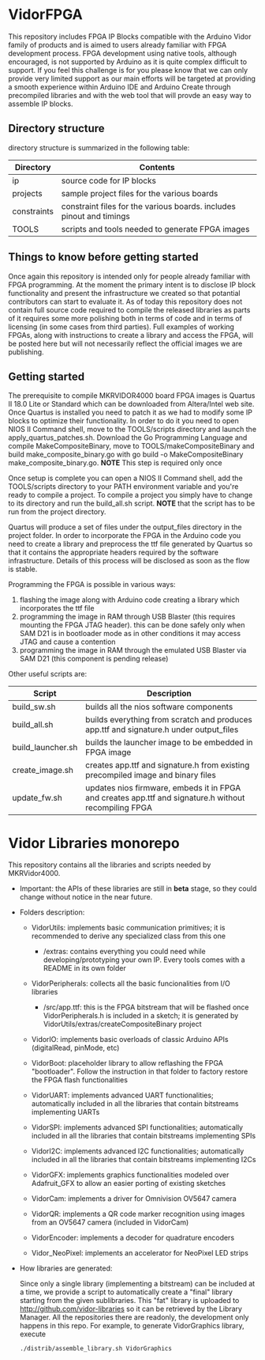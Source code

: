 # VidorFPGA

This repository includes FPGA IP Blocks compatible with the Arduino Vidor family of products and is aimed to users already familiar with FPGA development process.
FPGA development using native tools, although encouraged, is not supported by Arduino as it is quite complex difficult to support. If you feel this challenge is for you please know that we can only provide very limited support as our main efforts will be targeted at providing a smooth experience within Arduino IDE and Arduino Create through precompiled libraries and with the web tool that will provde an easy way to assemble IP blocks.

## Directory structure
directory structure is summarized in the following table:

Directory  | Contents
---------- | --------
ip | source code for IP blocks
projects | sample project files for the various boards
constraints | constraint files for the various boards. includes pinout and timings
TOOLS | scripts and tools needed to generate FPGA images

## Things to know before getting started
Once again this repository is intended only for people already familiar with FPGA programming. At the moment the primary intent is to disclose IP block functionality and present the infrastructure we created so that potantial contributors can start to evaluate it. As of today this repository does not contain full source code required to compile the released libraries as parts of it requires some more polishing both in terms of code and in terms of licensing (in some cases from third parties). 
Full examples of working FPGAs, along with instructions to create a library and access the FPGA, will be posted here but will not necessarily reflect the official images we are publishing.

## Getting started
The prerequisite to compile MKRVIDOR4000 board FPGA images is Quartus II 18.0 Lite or Standard which can be downloaded from Altera/Intel web site.
Once Quartus is installed you need to patch it as we had to modify some IP blocks to optimize their functionality. In order to do it you need to open NIOS II Command shell, move to the TOOLS/scripts directory and launch the apply_quartus_patches.sh.
Download the Go Programming Language and compile MakeCompositeBinary, move to TOOLS/makeCompositeBinary and build make_composite_binary.go with go build -o MakeCompositeBinary make_composite_binary.go.
**NOTE** This step is required only once

Once setup is complete you can open a NIOS II Command shell, add the TOOLS/scripts directory to your PATH environment variable and you're ready to compile a project.
To compile a project you simply have to change to its directory and run the build_all.sh script. **NOTE**  that the script has to be run from the project directory.

Quartus will produce a set of files under the output_files directory in the project folder. In order to incorporate the FPGA in the Arduino code you need to create a library and preprocess the ttf file generated by Quartus so that it contains the appropriate headers required by the software infrastructure. Details of this process will be disclosed as soon as the flow is stable.

Programming the FPGA is possible in various ways:
1. flashing the image along with Arduino code creating a library which incorporates the ttf file
1. programming the image in RAM through USB Blaster (this requires mounting the FPGA JTAG header). this can be done safely only when SAM D21 is in bootloader mode as in other conditions it may access JTAG and cause a contention
1. programming the image in RAM through the emulated USB Blaster via SAM D21 (this component is pending release)

Other useful scripts are:

Script | Description
-------|------------
build_sw.sh | builds all the nios software components
build_all.sh | builds everything from scratch and produces app.ttf and signature.h under output_files
build_launcher.sh | builds the launcher image to be embedded in FPGA image
create_image.sh | creates app.ttf and signature.h from existing precompiled image and binary files
update_fw.sh | updates nios firmware, embeds it in FPGA and creates app.ttf and signature.h without recompiling FPGA


Vidor Libraries monorepo
========================

This repository contains all the libraries and scripts needed by MKRVidor4000.

* Important: the APIs of these libraries are still in **beta** stage, so they could change without notice in the near future.


* Folders description:
	- VidorUtils: implements basic communication primitives; it is recommended to derive any specialized class from this one
		- /extras: contains everything you could need while developing/prototyping your own IP. Every tools comes with a README in its own folder

	- VidorPeripherals: collects all the basic funcionalities from I/O libraries
		- /src/app.ttf: this is the FPGA bitstream that will be flashed once VidorPeripherals.h is included in a sketch; it is generated by VidorUtils/extras/createCompositeBinary project

	- VidorIO: implements basic overloads of classic Arduino APIs (digitalRead, pinMode, etc)

	- VidorBoot: placeholder library to allow reflashing the FPGA "bootloader". Follow the instruction in that folder to factory restore the FPGA flash functionalities

	- VidorUART: implements advanced UART functionalities; automatically included in all the libraries that contain bitstreams implementing UARTs

	- VidorSPI: implements advanced SPI functionalities; automatically included in all the libraries that contain bitstreams implementing SPIs

	- VidorI2C: implements advanced I2C functionalities; automatically included in all the libraries that contain bitstreams implementing I2Cs

	- VidorGFX: implements graphics functionalities modeled over Adafruit_GFX to allow an easier porting of existing sketches

	- VidorCam: implements a driver for Omnivision OV5647 camera

	- VidorQR: implements a QR code marker recognition using images from an OV5647 camera (included in VidorCam)

	- VidorEncoder: implements a decoder for quadrature encoders

	- Vidor_NeoPixel: implements an accelerator for NeoPixel LED strips

* How libraries are generated:


	Since only a single library (implementing a bitstream) can be included at a time, we provide a script to automatically create a "final" library starting from the given sublibraries. This "fat" library is uploaded to http://github.com/vidor-libraries so it can be retrieved by the Library Manager. All the repositories there are readonly, the development only happens in this repo.
	For example, to generate VidorGraphics library, execute
	```
	./distrib/assemble_library.sh VidorGraphics
	```
	

